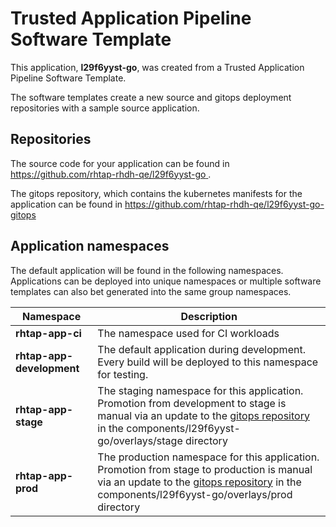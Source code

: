 # Trusted Application Pipeline Software Template

This application, **l29f6yyst-go**, was created from a Trusted Application Pipeline Software Template.

The software templates create a new source and gitops deployment repositories with a sample source application. 

## Repositories

The source code for your application can be found in [https://github.com/rhtap-rhdh-qe/l29f6yyst-go ](https://github.com/rhtap-rhdh-qe/l29f6yyst-go ).
 
The gitops repository, which contains the kubernetes manifests for the application can be found in 
[https://github.com/rhtap-rhdh-qe/l29f6yyst-go-gitops ](https://github.com/rhtap-rhdh-qe/l29f6yyst-go-gitops ) 

## Application namespaces 

The default application will be found in the following namespaces. Applications can be deployed into unique namespaces or multiple software templates can also bet generated into the same group namespaces.  

|  Namespace   |  Description   |  
| -------- | -------- |
| **rhtap-app-ci** | The namespace used for CI workloads |
| **rhtap-app-development** | The default application during development. Every build will be deployed to this namespace for testing. |
| **rhtap-app-stage** | The staging namespace for this application. Promotion from development to stage is manual via an update to the [gitops repository](https://github.com/rhtap-rhdh-qe/l29f6yyst-go-gitops ) in the components/l29f6yyst-go/overlays/stage directory |
| **rhtap-app-prod** | The production namespace for this application. Promotion from stage to production is manual via an update to the [gitops repository](https://github.com/rhtap-rhdh-qe/l29f6yyst-go-gitops ) in the components/l29f6yyst-go/overlays/prod directory |
